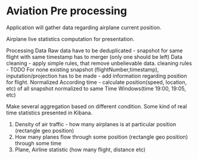 
# Aviation Pre processing

Application will gather data regarding airplane current position.

Airplane live statistics computation for presentation.



Processing Data
Raw data have to be deduplicated - snapshot for same flight with same timestamp has to merger (only one should be left)
Data cleaning - apply simple rules, that remove unbelievable data. cleaning rules - TODO
For none existing snapshot (flightNumber,timestamp), inputation/projection has to be made - add information regarding position for flight.
Normalized According time - calculate position(speed, location, etc) of all snapshot normalized to same Time Windows(time 19:00, 19:05, etc)

Make several aggregation based on different condition. Some kind of real time statistics presented in Kibana.
1. Density of air traffic - how many airplanes is at particular position (rectangle geo position)
2. How many planes flow through some position (rectangle geo position) through some time
3. Plane, Airline statistic (how many flight, distance etc)






